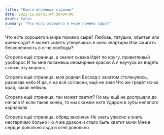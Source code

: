 ```yaml
---
title: "Книга огненных страниц"
date: 2022-11-20T01:44:59+04:00
draft: false
summary: "Что есть хорошего в мире помимо сыра?"
---
```


Что есть хорошего в мире помимо сыра?
Любовь, татушки, обьятья или крем-сода?
А может сидеть уткнувшись в окно квартиры
Или сжигать бесконечность в огне свободы?

Сгорела ещё страница, а значит сказка
Идёт по кругу, приветливый уроборос
И ты мне покажешь иномирные краски
А я научусь их видеть сквозь эту морось

Сгорела ещё страница, моя родная
Восход с закатом столкнулись, разрезав небо
И да, я на всё согласен, ещё не зная
Что же грядёт из-за края, какая небыль

Сгорела ещё страница, так может хватит?
Но мы ещё не дослушали до начала
И если таков конец, то мы скажем нате
Ударом в зубы нелепого карнавала

Сгорела ещё страница, обряд закончен
Не знать ужасно а знать нестерпимо больно
Но я же дракон и стало быть хватит мочи
Мне в сердце довольно льда и огня довольно